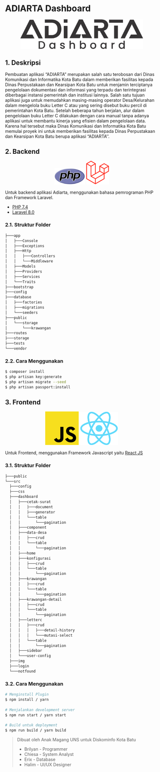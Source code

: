 # ADIARTA Dashboard

<p align="center"><img src='img/adiarta.jpg' width=80% /></p>

## 1. Deskripsi

Pembuatan aplikasi “ADIARTA” merupakan salah satu terobosan dari Dinas Komunikasi dan Informatika Kota Batu dalam memberikan fasilitas kepada Dinas Perpustakaan dan Kearsipan Kota Batu untuk menjamin terciptanya pengelolaan dokumentasi dan informasi yang terpadu dan terintegrasi diberbagai instansi pemerintah dan institusi lainnya. Salah satu tujuan aplikasi juga untuk memudahkan masing-masing operator Desa/Kelurahan dalam mengelola buku Letter C atau yang sering disebut buku percil di pemerintahan Kota Batu. 
Setelah beberapa tahun berjalan, alur dalam pengelolaan buku Letter C dilakukan dengan cara manual tanpa adanya aplikasi untuk membantu kinerja yang efisien dalam pengelolaan data. Karena hal tersebut maka Dinas Komunikasi dan Informatika Kota Batu memulai proyek ini untuk memberikan fasilitas kepada Dinas Perpustakaan dan Kearsipan Kota Batu berupa aplikasi “ADIARTA’’.

## 2. Backend

<p align="center" class="hiyaa">
<img src='img/php.svg' width=20% />
<img src='img/laravel.png' width=15% />
</p>

Untuk backend aplikasi Adiarta, menggunakan bahasa pemrograman PHP dan Framework Laravel.

- [PHP 7.4](https://www.php.net)
- [Laravel 8.0](https://www.laravel.com)
  
<!--  -->

  ### 2.1. Struktur Folder

  ```bash
  ├───app
  │   ├───Console
  │   ├───Exceptions
  │   ├───Http
  │   │   ├───Controllers
  │   │   └───Middleware
  │   ├───Models
  │   ├───Providers
  │   ├───Services
  │   └───Traits
  ├───bootstrap
  ├───config
  ├───database
  │   ├───factories
  │   ├───migrations
  │   └───seeders
  ├───public
  │   └───storage
  │       └───krawangan
  ├───routes
  ├───storage
  ├───tests
  └───vendor
  ```

  ### 2.2. Cara Menggunakan 

  ```bash
  $ composer install
  $ php artisan key:generate
  $ php artisan migrate --seed
  $ php artisan passport:install
  ```

## 3. Frontend

<p align="center" class="hiyaa">
<img src='img/js.png' width=22% />
<img src='img/react.png' width=25% />
</p>

Untuk Frontend, menggunakan Framework Javascript yaitu [React JS](https://reactjs.org/)

  ### 3.1. Struktur Folder
  
  ```bash
  ├───public
  └───src
    ├───config
    ├───css
    ├───dashboard
    │   ├───cetak-surat
    │   │   ├───document
    │   │   ├───generator
    │   │   └───table
    │   │       └───pagination
    │   ├───component
    │   ├───data-desa
    │   │   ├───crud
    │   │   └───table
    │   │       └───pagination
    │   ├───home
    │   ├───konfigurasi
    │   │   ├───crud
    │   │   └───table
    │   │       └───pagination
    │   ├───krawangan
    │   │   ├───crud
    │   │   └───table
    │   │       └───pagination
    │   ├───krawangan-detail
    │   │   ├───crud
    │   │   └───table
    │   │       └───pagination
    │   ├───letterc
    │   │   ├───crud
    │   │   │   ├───detail-history
    │   │   │   └───mutasi-select
    │   │   └───table
    │   │       └───pagination
    │   ├───sidebar
    │   └───user-config
    ├───img
    ├───login
    └───notfound
  ```
  
  ### 3.2. Cara Menggunakan

  ```bash
  # Menginstall Plugin
  $ npm install / yarn

  # Menjalankan development server
  $ npm run start / yarn start

  # Build untuk deployment
  $ npm run build / yarn build
  ```
  
> Dibuat oleh Anak Magang UNS untuk Diskominfo Kota Batu
> - Brilyan - Programmer
> - Chiesa - System Analyst
> - Erix - Database
> - Halim - UI/UX Designer

